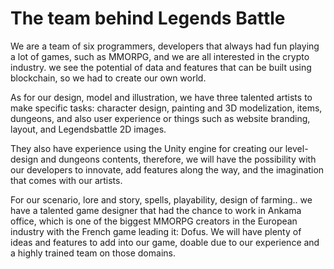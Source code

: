 # The team behind Legends Battle

We are a team of six programmers, developers that always had fun playing a lot of games, such as MMORPG, and we are all interested in the crypto industry. we see the potential of data and features that can be built using blockchain, so we had to create our own world.

As for our design, model and illustration, we have three talented artists to make specific tasks: character design, painting and 3D modelization, items, dungeons, and also user experience or things such as website branding, layout, and Legendsbattle 2D images.

They also have experience using the Unity engine for creating our level- design and dungeons contents, therefore, we will have the possibility with our developers to innovate, add features along the way, and the imagination that comes with our artists.

For our scenario, lore and story, spells, playability, design of farming.. we have a talented game designer that had the chance to work in Ankama office, which is one of the biggest MMORPG creators in the European industry with the French game leading it: Dofus. We will have plenty of ideas and features to add into our game, doable due to our experience and a highly trained team on those domains.

